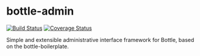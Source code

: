 bottle-admin
============
[![Build Status](https://travis-ci.org/avelino/bottle-admin.svg?branch=master)](https://travis-ci.org/avelino/bottle-admin) [![Coverage Status](https://coveralls.io/repos/avelino/bottle-admin/badge.svg?branch=master&service=github)](https://coveralls.io/github/avelino/bottle-admin?branch=master)

Simple and extensible administrative interface framework for Bottle, based on the bottle-boilerplate.
